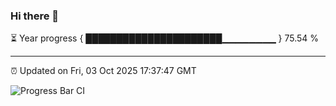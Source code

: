 ### Hi there 👋

⏳ Year progress { ██████████████████████▁▁▁▁▁▁▁▁ } 75.54 %

---

⏰ Updated on Fri, 03 Oct 2025 17:37:47 GMT

![Progress Bar CI](https://github.com/IshwaranRudhara/GIT-ACTION/workflows/Progress%20Bar%20CI/badge.svg)
